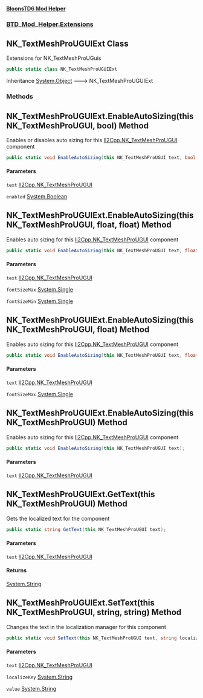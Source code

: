 #### [BloonsTD6 Mod Helper](README.md 'README')
### [BTD_Mod_Helper.Extensions](README.md#BTD_Mod_Helper.Extensions 'BTD_Mod_Helper.Extensions')

## NK_TextMeshProUGUIExt Class

Extensions for NK_TextMeshProUGuis

```csharp
public static class NK_TextMeshProUGUIExt
```

Inheritance [System.Object](https://docs.microsoft.com/en-us/dotnet/api/System.Object 'System.Object') &#129106; NK_TextMeshProUGUIExt
### Methods

<a name='BTD_Mod_Helper.Extensions.NK_TextMeshProUGUIExt.EnableAutoSizing(thisNK_TextMeshProUGUI,bool)'></a>

## NK_TextMeshProUGUIExt.EnableAutoSizing(this NK_TextMeshProUGUI, bool) Method

Enables or disables auto sizing for this [Il2Cpp.NK_TextMeshProUGUI](https://docs.microsoft.com/en-us/dotnet/api/Il2Cpp.NK_TextMeshProUGUI 'Il2Cpp.NK_TextMeshProUGUI') component

```csharp
public static void EnableAutoSizing(this NK_TextMeshProUGUI text, bool enabled);
```
#### Parameters

<a name='BTD_Mod_Helper.Extensions.NK_TextMeshProUGUIExt.EnableAutoSizing(thisNK_TextMeshProUGUI,bool).text'></a>

`text` [Il2Cpp.NK_TextMeshProUGUI](https://docs.microsoft.com/en-us/dotnet/api/Il2Cpp.NK_TextMeshProUGUI 'Il2Cpp.NK_TextMeshProUGUI')

<a name='BTD_Mod_Helper.Extensions.NK_TextMeshProUGUIExt.EnableAutoSizing(thisNK_TextMeshProUGUI,bool).enabled'></a>

`enabled` [System.Boolean](https://docs.microsoft.com/en-us/dotnet/api/System.Boolean 'System.Boolean')

<a name='BTD_Mod_Helper.Extensions.NK_TextMeshProUGUIExt.EnableAutoSizing(thisNK_TextMeshProUGUI,float,float)'></a>

## NK_TextMeshProUGUIExt.EnableAutoSizing(this NK_TextMeshProUGUI, float, float) Method

Enables auto sizing for this [Il2Cpp.NK_TextMeshProUGUI](https://docs.microsoft.com/en-us/dotnet/api/Il2Cpp.NK_TextMeshProUGUI 'Il2Cpp.NK_TextMeshProUGUI') component

```csharp
public static void EnableAutoSizing(this NK_TextMeshProUGUI text, float fontSizeMax, float fontSizeMin);
```
#### Parameters

<a name='BTD_Mod_Helper.Extensions.NK_TextMeshProUGUIExt.EnableAutoSizing(thisNK_TextMeshProUGUI,float,float).text'></a>

`text` [Il2Cpp.NK_TextMeshProUGUI](https://docs.microsoft.com/en-us/dotnet/api/Il2Cpp.NK_TextMeshProUGUI 'Il2Cpp.NK_TextMeshProUGUI')

<a name='BTD_Mod_Helper.Extensions.NK_TextMeshProUGUIExt.EnableAutoSizing(thisNK_TextMeshProUGUI,float,float).fontSizeMax'></a>

`fontSizeMax` [System.Single](https://docs.microsoft.com/en-us/dotnet/api/System.Single 'System.Single')

<a name='BTD_Mod_Helper.Extensions.NK_TextMeshProUGUIExt.EnableAutoSizing(thisNK_TextMeshProUGUI,float,float).fontSizeMin'></a>

`fontSizeMin` [System.Single](https://docs.microsoft.com/en-us/dotnet/api/System.Single 'System.Single')

<a name='BTD_Mod_Helper.Extensions.NK_TextMeshProUGUIExt.EnableAutoSizing(thisNK_TextMeshProUGUI,float)'></a>

## NK_TextMeshProUGUIExt.EnableAutoSizing(this NK_TextMeshProUGUI, float) Method

Enables auto sizing for this [Il2Cpp.NK_TextMeshProUGUI](https://docs.microsoft.com/en-us/dotnet/api/Il2Cpp.NK_TextMeshProUGUI 'Il2Cpp.NK_TextMeshProUGUI') component

```csharp
public static void EnableAutoSizing(this NK_TextMeshProUGUI text, float fontSizeMax);
```
#### Parameters

<a name='BTD_Mod_Helper.Extensions.NK_TextMeshProUGUIExt.EnableAutoSizing(thisNK_TextMeshProUGUI,float).text'></a>

`text` [Il2Cpp.NK_TextMeshProUGUI](https://docs.microsoft.com/en-us/dotnet/api/Il2Cpp.NK_TextMeshProUGUI 'Il2Cpp.NK_TextMeshProUGUI')

<a name='BTD_Mod_Helper.Extensions.NK_TextMeshProUGUIExt.EnableAutoSizing(thisNK_TextMeshProUGUI,float).fontSizeMax'></a>

`fontSizeMax` [System.Single](https://docs.microsoft.com/en-us/dotnet/api/System.Single 'System.Single')

<a name='BTD_Mod_Helper.Extensions.NK_TextMeshProUGUIExt.EnableAutoSizing(thisNK_TextMeshProUGUI)'></a>

## NK_TextMeshProUGUIExt.EnableAutoSizing(this NK_TextMeshProUGUI) Method

Enables auto sizing for this [Il2Cpp.NK_TextMeshProUGUI](https://docs.microsoft.com/en-us/dotnet/api/Il2Cpp.NK_TextMeshProUGUI 'Il2Cpp.NK_TextMeshProUGUI') component

```csharp
public static void EnableAutoSizing(this NK_TextMeshProUGUI text);
```
#### Parameters

<a name='BTD_Mod_Helper.Extensions.NK_TextMeshProUGUIExt.EnableAutoSizing(thisNK_TextMeshProUGUI).text'></a>

`text` [Il2Cpp.NK_TextMeshProUGUI](https://docs.microsoft.com/en-us/dotnet/api/Il2Cpp.NK_TextMeshProUGUI 'Il2Cpp.NK_TextMeshProUGUI')

<a name='BTD_Mod_Helper.Extensions.NK_TextMeshProUGUIExt.GetText(thisNK_TextMeshProUGUI)'></a>

## NK_TextMeshProUGUIExt.GetText(this NK_TextMeshProUGUI) Method

Gets the localized text for the component

```csharp
public static string GetText(this NK_TextMeshProUGUI text);
```
#### Parameters

<a name='BTD_Mod_Helper.Extensions.NK_TextMeshProUGUIExt.GetText(thisNK_TextMeshProUGUI).text'></a>

`text` [Il2Cpp.NK_TextMeshProUGUI](https://docs.microsoft.com/en-us/dotnet/api/Il2Cpp.NK_TextMeshProUGUI 'Il2Cpp.NK_TextMeshProUGUI')

#### Returns
[System.String](https://docs.microsoft.com/en-us/dotnet/api/System.String 'System.String')

<a name='BTD_Mod_Helper.Extensions.NK_TextMeshProUGUIExt.SetText(thisNK_TextMeshProUGUI,string,string)'></a>

## NK_TextMeshProUGUIExt.SetText(this NK_TextMeshProUGUI, string, string) Method

Changes the text in the localization manager for this component

```csharp
public static void SetText(this NK_TextMeshProUGUI text, string localizeKey, string value);
```
#### Parameters

<a name='BTD_Mod_Helper.Extensions.NK_TextMeshProUGUIExt.SetText(thisNK_TextMeshProUGUI,string,string).text'></a>

`text` [Il2Cpp.NK_TextMeshProUGUI](https://docs.microsoft.com/en-us/dotnet/api/Il2Cpp.NK_TextMeshProUGUI 'Il2Cpp.NK_TextMeshProUGUI')

<a name='BTD_Mod_Helper.Extensions.NK_TextMeshProUGUIExt.SetText(thisNK_TextMeshProUGUI,string,string).localizeKey'></a>

`localizeKey` [System.String](https://docs.microsoft.com/en-us/dotnet/api/System.String 'System.String')

<a name='BTD_Mod_Helper.Extensions.NK_TextMeshProUGUIExt.SetText(thisNK_TextMeshProUGUI,string,string).value'></a>

`value` [System.String](https://docs.microsoft.com/en-us/dotnet/api/System.String 'System.String')